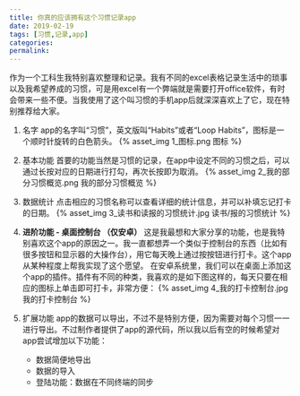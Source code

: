 ```yaml
---
title: 你真的应该拥有这个习惯记录app
date: 2019-02-19
tags: [习惯,记录,app]
categories: 
permalink: 
---
```


作为一个工科生我特别喜欢整理和记录。我有不同的excel表格记录生活中的琐事以及我希望养成的习惯，可是用excel有一个弊端就是需要打开office软件，有时会带来一些不便。当我使用了这个叫习惯的手机app后就深深喜欢上了它，现在特别推荐给大家。

1. 名字
app的名字叫“习惯”，英文版叫“Habits”或者“Loop Habits”，图标是一个顺时针旋转的白色箭头。
{% asset_img 1_图标.png 图标 %}

1. 基本功能
首要的功能当然是习惯的记录，在app中设定不同的习惯之后，可以通过长按对应的日期进行打勾，再次长按即为取消。
{% asset_img 2_我的部分习惯概览.png 我的部分习惯概览 %}

1. 数据统计
点击相应的习惯名称可以查看详细的统计信息，并可以补填忘记打卡的日期。
{% asset_img 3_读书和读报的习惯统计.jpg 读书/报的习惯统计 %}

1. **进阶功能 - 桌面控制台 （仅安卓）**
这是我最想和大家分享的功能，也是我特别喜欢这个app的原因之一。我一直都想弄一个类似于控制台的东西（比如有很多按钮和显示器的大操作台），用它每天晚上通过按按钮进行打卡。这个app从某种程度上帮我实现了这个愿望。
在安卓系统里，我们可以在桌面上添加这个app的插件。插件有不同的种类，我喜欢的是如下图这样的，每天只要在相应的图标上单击即可打卡，非常方便：
{% asset_img 4_我的打卡控制台.jpg 我的打卡控制台 %}

1. 扩展功能
app的数据可以导出，不过不是特别方便，因为需要对每个习惯一一进行导出。不过制作者提供了app的源代码，所以我以后有空的时候希望对app尝试增加以下功能：
    - 数据简便地导出
    - 数据的导入
    - 登陆功能：数据在不同终端的同步


